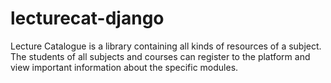 # lecturecat-django

Lecture Catalogue is a library containing all kinds of resources of a subject. The students of all subjects and courses can register to the platform and view important information about the specific modules.
